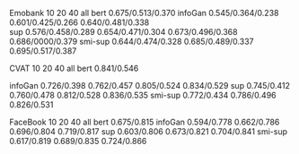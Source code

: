 
Emobank         10                            20                  40                     all
bert                                                                               0.675/0.513/0.370
infoGan     0.545/0.364/0.238         0.601/0.425/0.266     0.640/0.481/0.338        
sup         0.576/0.458/0.289         0.654/0.471/0.304     0.673/0.496/0.368      0.686/0000/0.379
smi-sup     0.644/0.474/0.328         0.685/0.489/0.337     0.695/0.517/0.387






CVAT            10                 20                40                                 all
bert                                                                                   0.841/0.546

infoGan      0.726/0.398       0.762/0.457      0.805/0.524                            0.834/0.529
sup          0.745/0.412       0.760/0.478      0.812/0.528                            0.836/0.535
smi-sup      0.772/0.434       0.786/0.496      0.826/0.531 




FaceBook         10                     20                   40                         all
bert                                                                                   0.675/0.815
infoGan       0.594/0.778          0.662/0.786          0.696/0.804                    0.719/0.817
sup           0.603/0.806          0.673/0.821          0.704/0.841
smi-sup       0.617/0.819          0.689/0.835          0.724/0.866






